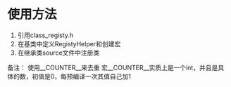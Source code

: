 # 使用方法
1. 引用class_registy.h
2. 在基类中定义RegistyHelper和创建宏
3. 在继承类source文件中注册类

备注：
使用__COUNTER__来去重
宏__COUNTER__实质上是一个int，并且是具体的数，初值是0，每预编译一次其值自己加1
